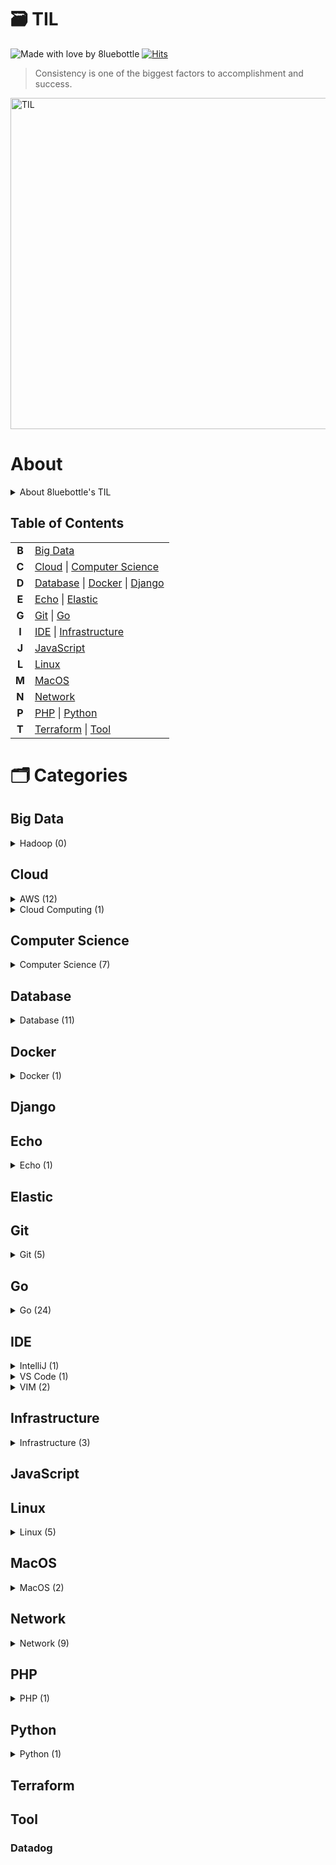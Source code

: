 # 🗃 TIL
![Made with love by 8luebottle](https://img.shields.io/badge/Made%20with%20%E2%9D%A4%EF%B8%8Fby-%208luebottle%20-blue)
[![Hits](https://hits.seeyoufarm.com/api/count/incr/badge.svg?url=https%3A%2F%2Fgithub.com%2F8luebottle%2FTIL)](https://hits.seeyoufarm.com)

> Consistency is one of the biggest factors to accomplishment and success.  
<img width="530" alt="TIL" src="https://user-images.githubusercontent.com/48475824/72317542-f9361e80-36dc-11ea-9633-ef6bf88725c7.png">

# About
<details>
    <summary>About 8luebottle's TIL</summary>

#### 📌 &nbsp; Available Languages
* 🇰🇷 Korean

#### 📌 &nbsp; Commit Message Convention
`MM.DD.YYYY : <Categories>`

#### 📌 &nbsp; TIL File Extensions
* .md
* .ipynb

#### 📌 &nbsp; Table Format
| Title |Last Updated|
|-------| :--------: |
|ABCDEFG| MM.DD.YYYY |

#### 📌 &nbsp; Total Count
`Category Name (total count)`

</details>

## Table of Contents

|     |        |
|:---:|--------|
|**B**|[Big Data](#big-data)|
|**C**|[Cloud](#cloud) \| [Computer Science](#computer-science)|
|**D**|[Database](#database) \| [Docker](#docker) \| [Django](#django)|
|**E**|[Echo](#echo) \| [Elastic](#elastic)|
|**G**|[Git](#git) \| [Go](#go)|
|**I**|[IDE](#ide) \| [Infrastructure](#infrastructure)|
|**J**|[JavaScript](#javascript)|
|**L**|[Linux](#linux)| 
|**M**|[MacOS](#macos)|
|**N**|[Network](#network)|
|**P**|[PHP](#php) \| [Python](#python)|
|**T**|[Terraform](#terraform) \| [Tool](#tool)|


# 🗂 Categories

## Big Data
<details>
    <summary>Hadoop (0)</summary>
    
[↑ return to TOC](#table-of-contents)
    
</details>

## Cloud
<details>
  <summary>AWS (12)</summary>
    
|           Title          |  Last Updated   |
|--------------------------| :-------------- |
|[Athena][AWS_Athena]| 08.19.2020 |
|[AWS Cheat Sheet][AWS_Cheat-Sheet]| 10.17.2020 |
|[AWS Glossary][AWS_Glossary]| 01.29.2020 |
|[CLI][AWS_CLI]| 07.28.2020 |
|[CloudFront][AWS_CloudFront]| 08.15.2020 |
|[CloudWatch][AWS_CloudWatch]| 08.06.2020 |
|[EC2][AWS_EC2]| 05.29.2021 |
|[KMS][AWS_KMS]| 07.23.2020 |
|[Lambda][AWS_Lambda]| 07.22.2020 |
|[S3][AWS_S3]| 08.20.2020 |
|[SAM][AWS_SAM]| 04.20.2021 |
|[SQS][AWS_SQS]| 07.22.2020 |

[AWS_Athena]: ./Cloud/AWS/athena.md
[AWS_Cheat-Sheet]: ./Cloud/AWS/aws_cheat_sheet.md
[AWS_Glossary]: ./Cloud/AWS/aws_glossary.md
[AWS_CLI]: ./Cloud/AWS/cli.md
[AWS_CloudFront]: ./Cloud/AWS/cloudfront.md
[AWS_CloudWatch]: ./Cloud/AWS/cloudwatch.md
[AWS_EC2]: ./Cloud/AWS/ec2.md
[AWS_KMS]: ./Cloud/AWS/kms.md
[AWS_Lambda]: ./Cloud/AWS/lambda.md
[AWS_S3]: ./Cloud/AWS/s3.md
[AWS_SAM]: ./Cloud/AWS/sam.md
[AWS_SQS]: ./Cloud/AWS/sqs.md

[↑ return to TOC](#table-of-contents)

</details>

<details>
  <summary>Cloud Computing (1)</summary>

|           Title          |  Last Updated   |
|--------------------------| :-------------- |
|[Cloud Computing][CloudComputing_Cloud-Computing]| 04.10.2020 |

[CloudComputing_Cloud-Computing]: ./Cloud/CloudComputing/cloud_computing.md

[↑ return to TOC](#table-of-contents)

</details>


## Computer Science

<details>
  <summary>Computer Science (7)</summary>
    
|           Title          |  Last Updated   |
|--------------------------| :-------------- |
|[Cron Expression][ComputerScience_Cron-Expression]| 08.05.2020 |
|[Data Transmission][ComputerScience_Data-Transmission]| 02.10.2020 |
|[Middleware][ComputerScience_Middleware]| 04.17.2020 |
|[MMU][ComputerScience_MMU]| 06.13.2021 |
|[Program Counter][ComputerScience_Program-Counter]| 04.07.2020 |
|[Scheduling][ComputerScience_Scheduling]| 07.06.2021 |
|[TDD][ComputerScience_TDD]| 05.07.2020 |

[ComputerScience_Cron-Expression]: ./ComputerScience/cron_expression.md
[ComputerScience_Data-Transmission]: ./ComputerScience/data_transmission.md
[ComputerScience_Middleware]: ./ComputerScience/middleware.md
[ComputerScience_MMU]: ./ComputerScience/mmu.md
[ComputerScience_Program-Counter]: ./ComputerScience/program_counter.md
[ComputerScience_Scheduling]: ./ComputerScience/scheduling.md
[ComputerScience_TDD]: ./ComputerScience/tdd.md

[↑ return to TOC](#table-of-contents)

</details>


## Database

<details>
  <summary>Database (11)</summary>

|           Title          |  Last Updated   |
|--------------------------| :-------------- |
|[Connect to Database from Command Line][DB_Connect-to-Database-from-Command-Line]| 03.29.2020 |
|[DB Index][DB_DB-Index]| 03.09.2020 |
|[JOIN][DB_JOIN]| 06.13.2020 |
|[Logical Storage Structure][DB_Logical-Storage-Structure]| 06.19.2021 |
|[MySQL Option Files][DB_MySQL-Option-Files]| 06.25.2021 |
|[Optimizer][DB_Optimizer]| 04.14.2020 |
|[postgreSQL][DB_postgreSQL]| 06.13.2020 |
|[Redis TTL][DB_Redis-TTL]| 03.28.2020 |
|[Redis][DB_Redis]| 06.30.2020 |
|[SQL DROP][DB_SQL-DROP]| 03.18.2020 |
|[SQL LIKE][DB_SQL-LIKE]| 08.07.2020 |

[DB_Connect-to-Database-from-Command-Line]: ./Database/connect_db_from_cli.md 
[DB_DB-Index]: ./Database/db_index.md
[DB_JOIN]: ./Database/join.md
[DB_Logical-Storage-Structure]: ./Database/logical_storage_structure.md
[DB_MySQL-Option-Files]: ./Database/mysql_option_files.md
[DB_Optimizer]: ./Database/optimizer.md
[DB_postgreSQL]: ./Database/postgresql.md
[DB_Redis-TTL]: ./Database/redis_ttl.md
[DB_Redis]: ./Database/redis.md
[DB_SQL-DROP]: ./Database/sql_drop.md
[DB_SQL-LIKE]: ./Database/sql_like.md

[↑ return to TOC](#table-of-contents)

</details>


## Docker

<details>
  <summary>Docker (1)</summary>

|           Title          |  Last Updated   |
|--------------------------| :-------------- |
| [Docker Commands][Docker_Docker-Commands]| 05.07.2020 |

[Docker_Docker-Commands]: ./Docker/docker_commands.md

[↑ return to TOC](#table-of-contents)

</details>


## Django


## Echo

<details>
  <summary>Echo (1)</summary>

|           Title          |  Last Updated   |
|--------------------------| :-------------- |
| [Echo-Middleware][Echo_Echo-Middleware]| 04.20.2020 |

[Echo_Echo-Middleware]: ./Echo/middleware.md

[↑ return to TOC](#table-of-contents)

</details>


## Elastic


## Git

<details>
  <summary>Git (5)</summary>

|           Title          |  Last Updated   |
|--------------------------| :-------------- |
| [.git][Git_dot-git]| 05.15.2021 |
| [Alias][Git_Alias]| 07.12.2020 |
| [Blame][Git_Blame]| 04.27.2020 |
| [Branch][Git_Branch]| 02.08.2021 |
| [Stash][Git_Stash]| 06.24.2021 |

[Git_dot-git]: ./Git/.git.md
[Git_Alias]: ./Git/alias.md
[Git_Blame]: ./Git/blame.md
[Git_Branch]: ./Git/branch.md
[Git_Stash]: ./Git/stash.md

[↑ return to TOC](#table-of-contents)

</details>


## Go

<details>
  <summary>Go (24)</summary>

|           Title          |  Last Updated   |
|--------------------------| :-------------- |
| [Arrays][Go_Array]| 01.27.2020 |
| [Bcrypt][Go_Bcrypt]|02.19.2020|
| [Channel][Go_Channel]|07.19.2020|
| [Constants][Go_Constants]| 01.27.2020 |
| [Data Types][Go_Data-Types]| 09.06.2020 |
| [Dependency][Go_Dependency]| 04.20.2020 |
| [Duck Typing][Go_Duck-Typing]| 02.05.2020 |
| [For Loop][Go_For-Loop]| 02.05.2020 |
| [Functions][Go_Functions]| 02.01.2020 |
| [Go Playground][Go_Go-Playground]| 01.21.2020 |
| [Package fmt][Go_Package-fmt]| 04.22.2020 |
| [Package gorm][Go_Package-gorm]| 08.03.2020 |
| [Package http][Go_Package-http]| 08.30.2020 |
| [Package json][Go_Package-json]| 02.25.2020 |
| [Package jwt][Go_Package-jwt]| 03.17.2020 |
| [Package os][Go_Package-os]| 05.08.2020 |
| [Package redis][Go_Package-redis]| 03.13.2020 |
| [Package smtp][Go_Package-smtp]| 03.17.2020 |
| [Package utf8][Go_Package-utf8]| 07.20.2020 |
| [Package viper][Go_Pacakge-viper]| 03.21.2020 |
| [Pointer][Go_Pointer]| 02.02.2020 |
| [Setup Go Compiler][Go_Setup-Go-Compiler]| 01.22.2020 |
| [Slices][Go_Slices]| 02.04.2020 |
| [Variables][Go_Variables]| 01.27.2020 |

[Go_Array]: ./Go/arrays.md
[Go_Bcrypt]: ./Go/bcrypt.md
[Go_Channel]: ./Go/channel.md
[Go_Constants]: ./Go/constants.md
[Go_Data-Types]: ./Go/data_types.md
[Go_Dependency]: ./Go/dependency.md
[Go_Duck-Typing]: ./Go/duck_typing.go
[Go_For-Loop]: ./Go/for_loop.md
[Go_Functions]: ./Go/functions.md
[Go_Go-Playground]: ./Go/go_playground.md
[Go_Package-fmt]: ./Go/package_fmt.md
[Go_Package-gorm]: ./Go/package_gorm.md
[Go_Package-http]: ./Go/package_http.md
[Go_Package-json]: ./Go/package_json.md
[Go_Package-jwt]: ./Go/package_jwt.md
[Go_Package-os]: ./Go/package_os.md
[Go_Package-redis]: ./Go/package_redis.md
[Go_Package-smtp]: ./Go/package_smtp.md
[Go_Package-utf8]: ./Go/package_utf8.md
[Go_Pacakge-viper]: ./Go/package_viper.md
[Go_Pointer]: ./Go/pointer.md
[Go_Setup-Go-Compiler]: ./Go/setup_go_compiler.md
[Go_Slices]: ./Go/slices.md
[Go_Variables]: ./Go/variables.md


[↑ return to TOC](#table-of-contents)

</details>


## IDE

<details>
  <summary>IntelliJ (1)</summary>

|           Title          |  Last Updated   |
|--------------------------| :-------------- |
|[IntelliJ Commands][IntelliJ_IntelliJ-Commands]| 04.24.2020 |

[IntelliJ_IntelliJ-Commands]: ./IDE/IntelliJ/intellij_commands.md

[↑ return to TOC](#table-of-contents)

</details>

<details>
  <summary>VS Code (1)</summary>

|           Title          |  Last Updated   |
|--------------------------| :-------------- |
|[VS Code Commands][VSCode_VS-Code-Commands]| 01.30.2020 |

[VSCode_VS-Code-Commands]: ./IDE/VSCode/vscode_commands.md

[↑ return to TOC](#table-of-contents)

</details>


<details>
  <summary>VIM (2)</summary>

|           Title          |  Last Updated   |
|--------------------------| :-------------- |
|[Setup][VIM_Setup]| 01.30.2020 |
|[Vim Commands][VIM_Vim-Commands]| 07.07.2020 |

[VIM_Setup]: ./IDE/Vim/setup.md
[VIM_Vim-Commands]: ./IDE/Vim/vim_commands.md

[↑ return to TOC](#table-of-contents)

</details>



## Infrastructure

<details>
  <summary>Infrastructure (3)</summary>

|           Title          |  Last Updated   |
|--------------------------| :-------------- |
|[Durability][Infrastructure_Durability]| 07.30.2020 |
|[Stability][Infrastructure_Stability]| 02.24.2020 |
|[IaC][Infrastructure_IaC]| 05.02.2020 |

[Infrastructure_Durability]: ./Infrastructure/durability.md
[Infrastructure_Stability]: ./Infrastructure/stability.md
[Infrastructure_IaC]: ./Infrastructure/iac.md

[↑ return to TOC](#table-of-contents)

</details>


## JavaScript

## Linux

<details>
  <summary>Linux (5)</summary>

|           Title        |  Last Updated   |
|--------------------------| :-------------- |
|[compgen][Linux_compgen]| 08.06.2020 |
|[GDB][Linux_GLB]| 02.10.2020 |
|[Linux Commands][Linux_Linux-Commands]| 06.25.2020 |
|[LXC][Linux_LXC]| 04.28.2020 |
|[Makefile][Linux_Makefile]| 08.06.2020 |

[Linux_compgen]: ./Linux/compgen.md
[Linux_GLB]: ./Linux/gdb.md
[Linux_Linux-Commands]: ./Linux/linux_commands.md
[Linux_LXC]: ./Linux/lxc.md
[Linux_Makefile]: ./Linux/makefile.md

[↑ return to TOC](#table-of-contents)

</details>


## MacOS

<details>
  <summary>MacOS (2)</summary>

|           Title          |  Last Updated   |
|--------------------------| :-------------- |
|[MacOS Commands][MacOS_Commands]| 07.17.2020 |
|[Switch Focus][MacOS_Switch-Focus]| 02.15.2020 |

[MacOS_Commands]: ./MacOS/mac_commands.md
[MacOS_Switch-Focus]: ./MacOS/switch_focus.md

[↑ return to TOC](#table-of-contents)

</details>


## Network

<details>
  <summary>Network (9)</summary>

|           Title          |  Last Updated   |
|--------------------------| :-------------- |
|[Data Transmission Modes][Network_Data-Transmission-Modes]| 05.29.2021 |
|[HTTP CORS][Network_HTTP-CORS]| 04.17.2020 |
|[Hub][Network_Hub]| 05.31.2021 |
|[Network Topology][Network_Network-Topology]| 06.15.2021 |
|[Port][Network_Port]| 07.15.2021 |
|[Proxy Server][Network_Proxy-Server]| 07.11.2021 |
|[RJ45][Network_RJ45]| 06.04.2021 |
|[SMTP][Network_SMTP]| 03.16.2020 |
|[SSH][Network_SSH]| 04.28.2020 |

[Network_Data-Transmission-Modes]: ./Network/data_transmission_modes.md
[Network_HTTP-CORS]: ./Network/http-cors.md
[Network_Hub]: ./Network/hub.md
[Network_Network-Topology]: ./Network/network_topology.md
[Network_Port]: ./Network/port.md
[Network_Proxy-Server]: ./Network/proxy_server.md
[Network_RJ45]: ./Network/rj45.md
[Network_SMTP]: ./Network/smtp.md
[Network_SSH]: ./Network/ssh.md

[↑ return to TOC](#table-of-contents)

</details>

## PHP

<details>
  <summary>PHP (1)</summary>

|           Title          |  Last Updated   |
|--------------------------| :-------------- |
|[Functions][PHP_Functions]| 05.12.2021 |

[PHP_Functions]: ./PHP/functions.md

</details>

## Python

<details>
  <summary>Python (1)</summary>

|           Title          |  Last Updated   |
|--------------------------| :-------------- |
|[Pretty Print JSON][Python_Pretty-Print-JSON]| 07.27.2020 |

[Python_Pretty-Print-JSON]: ./Python/pretty_print_json.md

[↑ return to TOC](#table-of-contents)

</details>


## Terraform


## Tool
### Datadog
